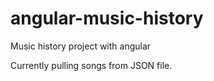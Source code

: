 # angular-music-history

Music history project with angular

Currently pulling songs from JSON file.
